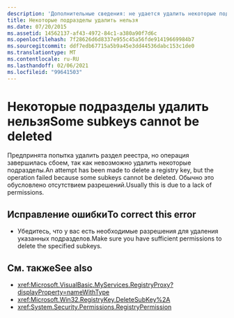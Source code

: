 ```yaml
---
description: 'Дополнительные сведения: не удается удалить некоторые подразделы'
title: Некоторые подразделы удалить нельзя
ms.date: 07/20/2015
ms.assetid: 14562137-af43-4972-84c1-a380a90f7d6c
ms.openlocfilehash: 7f28626d6d8337e955c45a56fde91419669984b7
ms.sourcegitcommit: ddf7edb67715a5b9a45e3dd44536dabc153c1de0
ms.translationtype: MT
ms.contentlocale: ru-RU
ms.lasthandoff: 02/06/2021
ms.locfileid: "99641503"
---
```

# <a name="some-subkeys-cannot-be-deleted"></a><span data-ttu-id="2b834-103">Некоторые подразделы удалить нельзя</span><span class="sxs-lookup"><span data-stu-id="2b834-103">Some subkeys cannot be deleted</span></span>

<span data-ttu-id="2b834-104">Предпринята попытка удалить раздел реестра, но операция завершилась сбоем, так как невозможно удалить некоторые подразделы.</span><span class="sxs-lookup"><span data-stu-id="2b834-104">An attempt has been made to delete a registry key, but the operation failed because some subkeys cannot be deleted.</span></span> <span data-ttu-id="2b834-105">Обычно это обусловлено отсутствием разрешений.</span><span class="sxs-lookup"><span data-stu-id="2b834-105">Usually this is due to a lack of permissions.</span></span>  
  
## <a name="to-correct-this-error"></a><span data-ttu-id="2b834-106">Исправление ошибки</span><span class="sxs-lookup"><span data-stu-id="2b834-106">To correct this error</span></span>  
  
- <span data-ttu-id="2b834-107">Убедитесь, что у вас есть необходимые разрешения для удаления указанных подразделов.</span><span class="sxs-lookup"><span data-stu-id="2b834-107">Make sure you have sufficient permissions to delete the specified subkeys.</span></span>  
  
## <a name="see-also"></a><span data-ttu-id="2b834-108">См. также</span><span class="sxs-lookup"><span data-stu-id="2b834-108">See also</span></span>

- <xref:Microsoft.VisualBasic.MyServices.RegistryProxy?displayProperty=nameWithType>
- <xref:Microsoft.Win32.RegistryKey.DeleteSubKey%2A>
- <xref:System.Security.Permissions.RegistryPermission>
